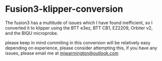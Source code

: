 # Fusion3-klipper-conversion
The fusion3 has a multitude of issues which I have found inefficient, so I converted it to klipper using the BTT e3ez, BTT CB1, EZ2209, Orbiter v2, and the BIQU microprobe.

please keep in mind commiting in this conversion will be relatively easy depending on experience, please consider attempting this, if you have any issues, please email me at mjwarmington@outlook.com
